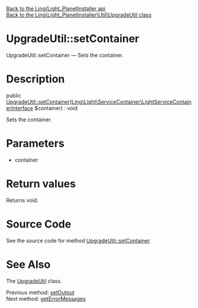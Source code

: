 [Back to the Ling/Light_PlanetInstaller api](https://github.com/lingtalfi/Light_PlanetInstaller/blob/master/doc/api/Ling/Light_PlanetInstaller.md)<br>
[Back to the Ling\Light_PlanetInstaller\Util\UpgradeUtil class](https://github.com/lingtalfi/Light_PlanetInstaller/blob/master/doc/api/Ling/Light_PlanetInstaller/Util/UpgradeUtil.md)


UpgradeUtil::setContainer
================



UpgradeUtil::setContainer — Sets the container.




Description
================


public [UpgradeUtil::setContainer](https://github.com/lingtalfi/Light_PlanetInstaller/blob/master/doc/api/Ling/Light_PlanetInstaller/Util/UpgradeUtil/setContainer.md)([Ling\Light\ServiceContainer\LightServiceContainerInterface](https://github.com/lingtalfi/Light/blob/master/doc/api/Ling/Light/ServiceContainer/LightServiceContainerInterface.md) $container) : void




Sets the container.




Parameters
================


- container

    


Return values
================

Returns void.








Source Code
===========
See the source code for method [UpgradeUtil::setContainer](https://github.com/lingtalfi/Light_PlanetInstaller/blob/master/Util/UpgradeUtil.php#L71-L74)


See Also
================

The [UpgradeUtil](https://github.com/lingtalfi/Light_PlanetInstaller/blob/master/doc/api/Ling/Light_PlanetInstaller/Util/UpgradeUtil.md) class.

Previous method: [setOutput](https://github.com/lingtalfi/Light_PlanetInstaller/blob/master/doc/api/Ling/Light_PlanetInstaller/Util/UpgradeUtil/setOutput.md)<br>Next method: [getErrorMessages](https://github.com/lingtalfi/Light_PlanetInstaller/blob/master/doc/api/Ling/Light_PlanetInstaller/Util/UpgradeUtil/getErrorMessages.md)<br>

